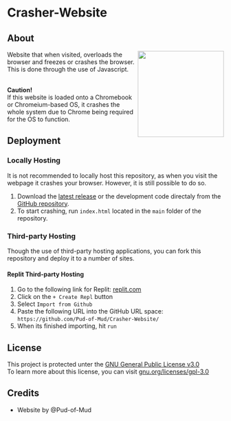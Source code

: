 # Crasher-Website
## About
<img align="right" width="200" src="https://github.com/Pud-of-Mud/Crasher-Website/assets/109466200/5af90b72-fe53-4a7b-9dd6-fb920d43df86">
Website that when visited, overloads the browser and freezes or crashes the browser.
This is done through the use of Javascript. 
<br>
<br>

<b>Caution!</b> <br>
If this website is loaded onto a Chromebook or Chromeium-based OS, it crashes the whole system due to Chrome being required for the OS to function. 
<br>

## Deployment
### Locally Hosting
It is not recommended to locally host this repository, as when you visit the webpage it crashes your browser.
However, it is still possible to do so. 
1. Download the [latest release](https://github.com/Pud-of-Mud/Crasher-Website/releases) or the development code directaly from the [GitHub repository](https://github.com/Pud-of-Mud/Crasher-Website.git).
2. To start crashing, run ```index.html``` located in the ```main``` folder of the repository. 

### Third-party Hosting
Though the use of third-party hosting applications, you can fork this repository and deploy it to a number of sites. 

#### Replit Third-party Hosting
1. Go to the following link for Replit: [replit.com](https://replit.com/~)
2. Click on the ```+ Create Repl``` button
3. Select ```Import from Github``` 
4. Paste the following URL into the GitHub URL space: ```https://github.com/Pud-of-Mud/Crasher-Website/```
5. When its finished importing, hit ```run```

## License
This project is protected unter the [GNU General Public License v3.0](https://github.com/Pud-of-Mud/Crasher-Website/blob/main/LICENSE) <br>
To learn more about this license, you can visit [gnu.org/licenses/gpl-3.0](https://www.gnu.org/licenses/gpl-3.0)

## Credits
 - Website by @Pud-of-Mud

